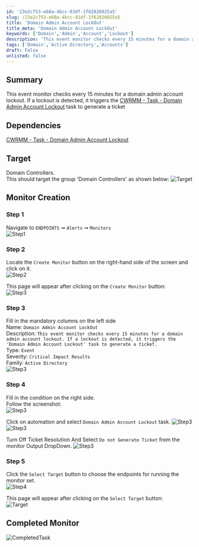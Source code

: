 ```yaml
---
id: '23e2c753-e68a-4bcc-83df-1f62826025a5'
slug: /23e2c753-e68a-4bcc-83df-1f62826025a5
title: 'Domain Admin Account LockOut'
title_meta: 'Domain Admin Account LockOut'
keywords: ['Domain','Admin','Account','Lockout']
description: 'This event monitor checks every 15 minutes for a domain admin account lockout. If a lockout is detected, it triggers the `Domain Admin Account Lockout` task to generate a ticket'
tags: ['Domain','Active Directory','Accounts']
draft: False
unlisted: false
---
```


## Summary
This event monitor checks every 15 minutes for a domain admin account lockout. If a lockout is detected, it triggers the [CWRMM - Task - Domain Admin Account Lockout](/docs/b194bbed-fe64-4ced-8410-21281b08de07) task to generate a ticket

## Dependencies
[CWRMM - Task - Domain Admin Account Lockout](/docs/b194bbed-fe64-4ced-8410-21281b08de07)

## Target

Domain Controllers.  
This should target the group 'Domain Controllers' as shown below:
![Target](../../../static/img/cwrmm-monitor-domain-admin-account-lockout/image6.png)


## Monitor Creation

### Step 1

Navigate to `ENDPOINTS` ➞ `Alerts` ➞ `Monitors`  
![Step1](../../../static/img/cw-rmm-monitors-common-screenshots/step1.png)

### Step 2

Locate the `Create Monitor` button on the right-hand side of the screen and click on it.  
![Step2](../../../static/img/cw-rmm-monitors-common-screenshots/step2.png)

This page will appear after clicking on the `Create Monitor` button:  
![Step3](../../../static/img/cw-rmm-monitors-common-screenshots/step3.png)

### Step 3

Fill in the mandatory columns on the left side  
Name: `Domain Admin Account LockOut`  
Description: `This event monitor checks every 15 minutes for a domain admin account lockout. If a lockout is detected, it triggers the 'Domain Admin Account Lockout' task to generate a ticket.`  
Type: `Event`  
Severity: `Critical Impact Results`  
Family: `Active Directory`  
![Step3](../../../static/img/cwrmm-monitor-domain-admin-account-lockout/image1.png)


### Step 4

Fill in the condition on the right side.  
Follow the screenshot:  
![Step3](../../../static/img/cwrmm-monitor-domain-admin-account-lockout/image2.png)

Click on automation and select `Domain Admin Account Lockout` task. 
![Step3](../../../static/img/cwrmm-monitor-domain-admin-account-lockout/image3.png)
![Step3](../../../static/img/cwrmm-monitor-domain-admin-account-lockout/image4.png)

Turn Off Ticket Resolution
And Select `Do not Generate Ticket` from the monitor Output DropDown.
![Step3](../../../static/img/cwrmm-monitor-domain-admin-account-lockout/image5.png)


### Step 5

Click the `Select Target` button to choose the endpoints for running the monitor set.  
![Step4](../../../static/img/cw-rmm-monitors-common-screenshots/step4.png)

This page will appear after clicking on the `Select Target` button:  
![Target](../../../static/img/cwrmm-monitor-domain-admin-account-lockout/image6.png)


## Completed Monitor
![CompletedTask](../../../static/img/cwrmm-monitor-domain-admin-account-lockout/image7.png)
